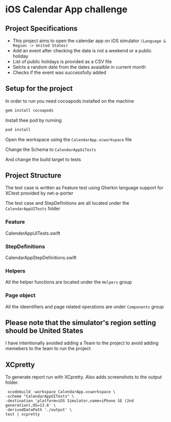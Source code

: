 # iOS Calendar App challenge

## Project Specifications

- This project aims to open the calendar app on iOS simulator ```(Language & Region -> United States)```
- Add an event after checking the date is not a weekend or a public holiday
- List of public holidays is provided as a CSV file
- Selcts a random date from the dates avaialble in current month
- Checks if the event was successfully added

## Setup for the project

In order to run you need cocoapods installed on the machine

```bash
gem install cocoapods
```
Install thee pod by running

```bash
pod install
```

Open the workspace using the ```CalendarApp.xcworkspace``` file

Change the Schema to ``CalendarAppUiTests``

And change the build target to tests

## Project Structure

The test case is written as Feature test using Gherkin language support for XCtest provided by net-a-porter

The test case and StepDefinitions are all located under the ```CalendarAppUITests``` folder

### Feature 

CalenderAppUITests.swift

### StepDefinitions

CalendarAppStepDefinitions.swift

### Helpers

All the helper functions are located under the ```Helpers``` group

### Page object

All the ideentifiers and page related operations are under ```Components``` group

## Please note that the simulator's region setting should be United States 

I have intentionally avoided adding a Team to the project to avoid adding memebers to the team to run the project

## XCpretty

To generate report run with XCpretty. Also adds screenshots to the output folder.

``` 
 xcodebuild -workspace CalendarApp.xcworkspace \
-scheme "CalendarAppUITests" \
-destination 'platform=iOS Simulator,name=iPhone SE (2nd generation),OS=13.6' \
-derivedDataPath './output' \
test | xcpretty 
```



